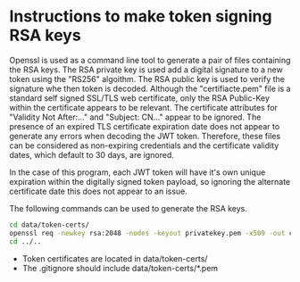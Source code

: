 # Instructions to make token signing RSA keys

Openssl is used as a command line tool to generate a pair of files containing the RSA keys.
The RSA private key is used add a digital signature to a new token using the "RS256" algoithm.
The RSA public key is used to verify the signature whe then token is decoded.
Although the "certifiacte.pem" file is a standard self signed SSL/TLS web certificate,
only the RSA Public-Key within the certificate appears to be relevant.
The certificate attributes for "Validity Not After:..." and "Subject: CN..."
appear to be ignored. The presence of an expired TLS certificate expiration date
does not appear to generate any errors when decoding the JWT token.
Therefore, these files can be considered as non-expiring credentials and 
the certificate validity dates, which default to 30 days, are ignored.

In the case of this program, each JWT token will have it's own unique expiration 
within the digitally signed token payload, so ignoring the alternate 
certificate date this does not appear to an issue.         

The following commands can be used to generate the RSA keys.

```bash
cd data/token-certs/
openssl req -newkey rsa:2048 -nodes -keyout privatekey.pem -x509 -out certificate.pem -subj "/CN=collab-auth"
cd ../..
```

* Token certificates are located in data/token-certs/
* The .gitignore should include  data/token-certs/*.pem